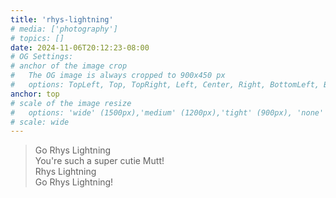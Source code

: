 ```yaml
---
title: 'rhys-lightning'
# media: ['photography']
# topics: []
date: 2024-11-06T20:12:23-08:00
# OG Settings:
# anchor of the image crop 
#   The OG image is always cropped to 900x450 px
#   options: TopLeft, Top, TopRight, Left, Center, Right, BottomLeft, Bottom, BottomRight -- DEFAULTS TO Smart
anchor: top
# scale of the image resize 
#   options: 'wide' (1500px),'medium' (1200px),'tight' (900px), 'none' -- DEFAULTS TO 'tight'
# scale: wide 
---
```


> Go Rhys Lightning  
> You're such a super cutie Mutt!  
> Rhys Lightning  
> Go Rhys Lightning!